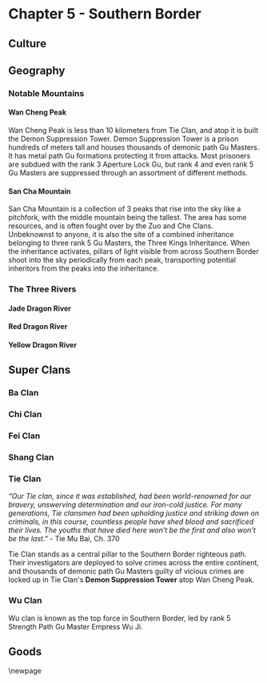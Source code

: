 # Chapter 5 - Southern Border

## Culture

## Geography

### Notable Mountains

#### Wan Cheng Peak
Wan Cheng Peak is less than 10 kilometers from Tie Clan, and atop it is built the Demon Suppression Tower. Demon Suppression Tower is a prison hundreds of meters tall and houses thousands of demonic path Gu Masters. It has metal path Gu formations protecting it from attacks. Most prisoners are subdued with the rank 3 Aperture Lock Gu, but rank 4 and even rank 5 Gu Masters are suppressed through an assortment of different methods.

#### San Cha Mountain
San Cha Mountain is a collection of 3 peaks that rise into the sky like a pitchfork, with the middle mountain being the tallest. The area has some resources, and is often fought over by the Zuo and Che Clans. Unbeknownst to anyone, it is also the site of a combined inheritance belonging to three rank 5 Gu Masters, the Three Kings Inheritance. When the inheritance activates, pillars of light visible from across Southern Border shoot into the sky periodically from each peak, transporting potential inheritors from the peaks into the inheritance.

### The Three Rivers

#### Jade Dragon River

#### Red Dragon River

#### Yellow Dragon River

## Super Clans

### Ba Clan

### Chi Clan

### Fei Clan

### Shang Clan

### Tie Clan
*“Our Tie clan, since it was established, had been world-renowned for our bravery, unswerving determination and our iron-cold justice. For many generations, Tie clansmen had been upholding justice and striking down on criminals, in this course, countless people have shed blood and sacrificed their lives. The youths that have died here won’t be the first and also won’t be the last."* - Tie Mu Bai, Ch. 370

Tie Clan stands as a central pillar to the Southern Border righteous path. Their investigators are deployed to solve crimes across the entire continent, and thousands of demonic path Gu Masters guilty of vicious crimes are locked up in Tie Clan's **Demon Suppression Tower** atop Wan Cheng Peak.

### Wu Clan
Wu clan is known as the top force in Southern Border, led by rank 5 Strength Path Gu Master Empress Wu Ji.

## Goods

\newpage